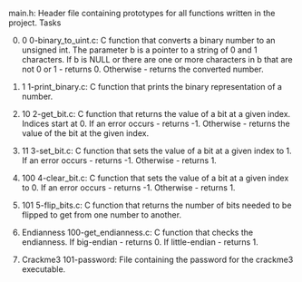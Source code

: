 main.h: Header file containing prototypes for all functions written in the project.
Tasks



0. 0
0-binary_to_uint.c: C function that converts a binary number to an unsigned int.
The parameter b is a pointer to a string of 0 and 1 characters.
If b is NULL or there are one or more characters in b that are not 0 or 1 - returns 0.
Otherwise - returns the converted number.

1. 1
1-print_binary.c: C function that prints the binary representation of a number.

2. 10
2-get_bit.c: C function that returns the value of a bit at a given index.
Indices start at 0.
If an error occurs - returns -1.
Otherwise - returns the value of the bit at the given index.

3. 11
3-set_bit.c: C function that sets the value of a bit at a given index to 1.
If an error occurs - returns -1.
Otherwise - returns 1.

4. 100
4-clear_bit.c: C function that sets the value of a bit at a given index to 0.
If an error occurs - returns -1.
Otherwise - returns 1.

5. 101
5-flip_bits.c: C function that returns the number of bits needed to be flipped to get from one number to another.

6. Endianness
100-get_endianness.c: C function that checks the endianness.
If big-endian - returns 0.
If little-endian - returns 1.

7. Crackme3
101-password: File containing the password for the crackme3 executable.

